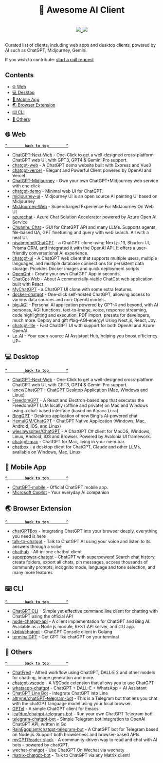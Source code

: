 <h1 align="center">
	🔮 Awesome AI Client
	<p align="center">
		<a href="https://awesome.re" target="_blank">
			<img src="https://awesome.re/badge.svg">
		</a>
		<a href="https://github.com/wlemuel/awesome-ai-client/commit-activity" target="_blank">
			<img src="https://img.shields.io/badge/Maintained%3F-yes-green.svg">
		</a>
	</p>
</h1>

Curated list of clients, including web apps and desktop clients, powered by AI such as ChatGPT, Midjourney, Gemini.

If you wish to contribute: [start a pull request](https://github.com/wlemuel/awesome-ai-client/pulls)

<!-- TOC -->

## Contents

- [🌐 Web](#-web)
- [💻 Desktop](#-desktop)
- [📱 Mobile App](#-mobile-app)
- [🌏 Browser Extension](#-browser-extension)
- [⌨️ CLI](#-cli)
- [🔧 Others](#-others)

<!-- CONTENT -->

## 🌐 Web

**[`^        back to top        ^`](#-awesome-ai-client)**

- [ChatGPT-Next-Web](https://github.com/ChatGPTNextWeb/ChatGPT-Next-Web) - One-Click to get a well-designed cross-platform ChatGPT web UI, with GPT3, GPT4 & Gemini Pro support.
- [chatgpt-web](https://github.com/Chanzhaoyu/chatgpt-web) - A ChatGPT demo website built with Express and Vue3
- [chatgpt-vercel](https://github.com/ourongxing/chatgpt-vercel) - Elegant and Powerful Client powered by OpenAI and Vercel
- [ChatGPT-Midjourney](https://github.com/Licoy/ChatGPT-Midjourney) - Own your own ChatGPT+Midjourney web service with one click
- [chatgpt-demo](https://github.com/anse-app/chatgpt-demo) - Minimal web UI for ChatGPT.
- [midjourney-ui](https://github.com/erictik/midjourney-ui) - Midjourney UI is an open source AI painting UI based on Midjourney
- [MidJourney-Web](https://github.com/ConnectAI-E/MidJourney-Web) - Supercharged Experience For MidJourney On Web UI
- [azurechat](https://github.com/microsoft/azurechat) - Azure Chat Solution Accelerator powered by Azure Open AI Service
- [Chuanhu Chat](https://github.com/GaiZhenbiao/ChuanhuChatGPT) - GUI for ChatGPT API and many LLMs. Supports agents, file-based QA, GPT finetuning and query with web search. All with a neat UI.
- [nisabmohd/ChatGPT](https://github.com/nisabmohd/ChatGPT) - a ChatGPT clone using Next.js 13, Shadcn-UI, Prisma ORM, and integrated it with the OpenAI API. It offers a user-friendly conversational AI experience.
- [chatgpt-ui](https://github.com/WongSaang/chatgpt-ui) - A ChatGPT web client that supports multiple users, multiple languages, and multiple database connections for persistent data storage. Provides Docker images and quick deployment scripts
- [OpenGpt](https://github.com/futantan/OpenGpt) - Create your own ChatGPT App in seconds.
- [ChatGpt-Web](https://github.com/79E/ChatGpt-Web) - About
A commercially-viable ChatGpt web application built with React
- [MyChatGPT](https://github.com/Loeffeldude/my-chat-gpt) - a ChatGPT UI clone with some extra features.
- [docker-chatgpt](https://github.com/soulteary/docker-chatgpt) - One-click self-hosted ChatGPT, allowing access to various data sources and non-OpenAI models.
- [big-AGI](https://github.com/enricoros/big-agi) - Personal AI application powered by GPT-4 and beyond, with AI personas, AGI functions, text-to-image, voice, response streaming, code highlighting and execution, PDF import, presets for developers, much more. Deploy and gift #big-AGI-energy! Using Next.js, React, Joy.
- [chatgpt-lite](https://github.com/blrchen/chatgpt-lite) - Fast ChatGPT UI with support for both OpenAI and Azure OpenAI.
- [Le-AI](https://github.com/LTopx/Le-AI) - Your open-source AI Assistant Hub, helping you boost efficiency UP~

## 💻 Desktop

**[`^        back to top        ^`](#-awesome-ai-client)**

- [ChatGPT-Next-Web](https://github.com/ChatGPTNextWeb/ChatGPT-Next-Web) - One-Click to get a well-designed cross-platform ChatGPT web UI, with GPT3, GPT4 & Gemini Pro support.
- [lencx/ChatGPT](https://github.com/lencx/ChatGPT) - ChatGPT Desktop Application (Mac, Windows and Linux)
- [FreedomGPT](https://github.com/ohmplatform/FreedomGPT) - A React and Electron-based app that executes the FreedomGPT LLM locally (offline and private) on Mac and Windows using a chat-based interface (based on Alpaca Lora)
- [BingGPT](https://github.com/dice2o/BingGPT) - Desktop application of new Bing's AI-powered chat
- [HemulGM/ChatGPT](https://github.com/HemulGM/ChatGPT) - ChatGPT Native Application (Windows, Mac, Android, iOS, and Linux)
- [wieslawsoltes/ChatGPT](https://github.com/wieslawsoltes/ChatGPT) - A ChatGPT C# client for MacOS, Windows, Linux, Android, iOS and Browser. Powered by Avalonia UI framework.
- [chatgpt-mac](https://github.com/vincelwt/chatgpt-mac) - ChatGPT for Mac, living in your menubar.
- [chatbox](https://github.com/Bin-Huang/chatbox) - a desktop client for ChatGPT, Claude and other LLMs, available on Windows, Mac, Linux

## 📱 Mobile App

**[`^        back to top        ^`](#-awesome-ai-client)**

- [ChatGPT-mobile](https://openai.com/chatgpt) - Official ChatGPT mobile app.
- [Microsoft Copilot](https://copilot.microsoft.com/) - Your everyday AI companion

## 🌏 Browser Extension

**[`^        back to top        ^`](#-awesome-ai-client)**

- [chatGPTBox](https://github.com/josStorer/chatGPTBox) - Integrating ChatGPT into your browser deeply, everything you need is here
- [talk-to-chatgpt](https://github.com/C-Nedelcu/talk-to-chatgpt) - Talk to ChatGPT AI using your voice and listen to its answers through a voice
- [chathub](https://github.com/chathub-dev/chathub/) - All-in-one chatbot client
- [superpower-chatgpt](https://github.com/saeedezzati/superpower-chatgpt) - ChatGPT with superpowers! Search chat history, create folders, export all chats, pin messages, access thousands of community prompts, incognito mode, language and tone selection, and many more features

## ⌨️ CLI

**[`^        back to top        ^`](#-awesome-ai-client)**

- [ChatGPT CLI](https://github.com/marcolardera/chatgpt-cli) - Simple yet effective command line client for chatting with ChatGPT using the official API
- [node-chatgpt-api](https://github.com/waylaidwanderer/node-chatgpt-api) - A client implementation for ChatGPT and Bing AI. Available as a Node.js module, REST API server, and CLI app.
- [kkdai/chatgpt](https://github.com/kkdai/chatgpt) - ChatGPT Console client in Golang
- [terminalGPT](https://github.com/jucasoliveira/terminalGPT) - Get GPT like chatGPT on your terminal

## 🔧 Others

**[`^        back to top        ^`](#-awesome-ai-client)**

- [ChatFred](https://github.com/chrislemke/ChatFred) - Alfred workflow using ChatGPT, DALL·E 2 and other models for chatting, image generation and more.
- [chatgpt-vscode](https://github.com/mpociot/chatgpt-vscode) - A VSCode extension that allows you to use ChatGPT
- [whatsapp-chatgpt](https://github.com/askrella/whatsapp-chatgpt) - ChatGPT + DALL-E + WhatsApp = AI Assistant
- [ChatGPT Line Bot](https://github.com/TheExplainthis/ChatGPT-Line-Bot) - Integrate ChatGPT into Line
- [altryne/chatGPT-telegram-bot](https://github.com/altryne/chatGPT-telegram-bot) - This is a Telegram bot that lets you chat with the chatGPT language model using your local browser.
- [GPTel](https://github.com/karthink/gptel) - A simple ChatGPT client for Emacs
- [leafduo/chatgpt-telegram-bot](https://github.com/leafduo/chatgpt-telegram-bot) - Run your own ChatGPT Telegram bot!
- [telegram-chatgpt-bot](https://github.com/iamwavecut/telegram-chatgpt-bot) - Simple Telegram bot integration to OpenAI ChatGPT API, written in Go
- [RainEggplant/chatgpt-telegram-bot](https://github.com/RainEggplant/chatgpt-telegram-bot) - A ChatGPT bot for Telegram based on Node.js. Support both browserless and browser-based APIs.
- [myGPTReader-slack](https://github.com/madawei2699/myGPTReader) - A community-driven way to read and chat with AI bots - powered by chatGPT.
- [wechat-chatgpt](https://github.com/fuergaosi233/wechat-chatgpt) - Use ChatGPT On Wechat via wechaty
- [matrix-chatgpt-bot](https://github.com/matrixgpt/matrix-chatgpt-bot) - Talk to ChatGPT via any Matrix client!
